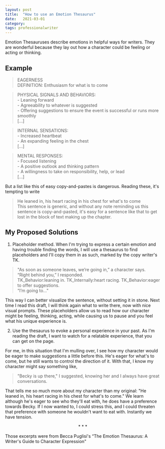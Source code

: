 ```yaml
---
layout: post
title:  "How to use an Emotion Thesaurus"
date:   2021-03-01
category: 
tags: professionalwriter
---
```

Emotion Thesauruses describe emotions in helpful ways for writers. They are wonderful because they lay out how a character could be feeling or acting or thinking.

## Example
> EAGERNESS<br>DEFINITION: Enthusiasm for what is to come

> PHYSICAL SIGNALS AND BEHAVIORS:<br>- Leaning forward<br>- Agreeability to whatever is suggested<br>- Offering suggestions to ensure the event is successful or runs more smoothly<br>[...]

> INTERNAL SENSATIONS:<br>- Increased heartbeat<br>- An expanding feeling in the chest<br>[...]

> MENTAL RESPONSES:<br>- Focused listening<br>- A positive outlook and thinking pattern<br>- A willingness to take on responsibility, help, or lead<br>[...]

But a list like this of easy copy-and-pastes is dangerous. Reading these, it's tempting to write
>He leaned in, his heart racing in his chest for what's to come
<br>This sentence is generic, and without any note reminding us this sentence is copy-and-pasted, it's easy for a sentence like that to get lost in the block of text making up the chapter. 

## My Proposed Solutions

1) Placeholder method. When I'm trying to express a certain emotion and having trouble finding the words, I will use a thesaurus to find placeholders and I'll copy them in as such, marked by the copy writer's TK. 
>"As soon as someone leaves, we’re going in,” a character says.<br>“Right behind you,” I responded.<br>TK_Behavior:leaning in. TK_Internally:heart racing. TK_Behavior:eager to offer suggestions.<br>“I’m going to..."

This way I can better visualize the sentence, without setting it in stone. Next time I read this draft, I will think again what to write there, now with nice visual prompts. These placeholders allow us to read how our character might be feeling, thinking, acting, while causing us to pause and you feel what his unique experience is.

2) Use the thesaurus to evoke a personal experience in your past. As I'm reading the draft, I want to watch for a relatable experience, that you can get on the page.

For me, in this situation that I'm mulling over, I see how my character would be eager to make suggestions a little before this. He's eager for what's to come, but he still wants to control the direction of it. With that, I know my character might say something like, 
>"Becky is up there," I suggested, knowing her and I always have great conversations.

That tells me so much more about my character than my original: "He leaned in, his heart racing in his chest for what's to come." We learn although he's eager to see who they'll eat with, he does have a preference towards Becky. If I now wanted to, I could stress this, and I could threaten that preference with someone he wouldn't want to eat with. Instantly we have tension. 

<p style="text-align: center;"> * * * </p>

Those excerpts were from Becca Puglisi's “The Emotion Thesaurus: A Writer's Guide to Character Expression"